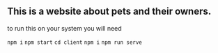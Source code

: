 ## This is a website about pets and their owners.

to run this on your system you will need 

```npm i```
```npm start```
```cd client```
```npm i```
```npm run serve```
